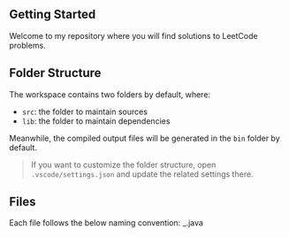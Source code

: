 ## Getting Started

Welcome to my repository where you will find solutions to LeetCode problems.

## Folder Structure

The workspace contains two folders by default, where:

- `src`: the folder to maintain sources
- `lib`: the folder to maintain dependencies

Meanwhile, the compiled output files will be generated in the `bin` folder by default.

> If you want to customize the folder structure, open `.vscode/settings.json` and update the related settings there.

## Files

Each file follows the below naming convention:
<ProblemName>_<ProblemNumber>.java
